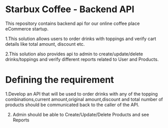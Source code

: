 # Starbux Coffee - Backend API
This repository contains backend api for our online coffee place eCommerce startup. 

 1.This solution allows users to order drinks with toppings and verify cart details like total amount, discount etc. 
 
 2.This solution also provides api to admin to create/update/delete drinks/toppings and verify different reports related to User and Products.
 
 # Defining the requirement
 
 1.Develop an API that will be used to order drinks with any of the topping combinations,current amount,original amount,discount and total number of products
   should be communicated back to the caller of the API.

 2. Admin should be able to Create/Update/Delete Products and see Reports
